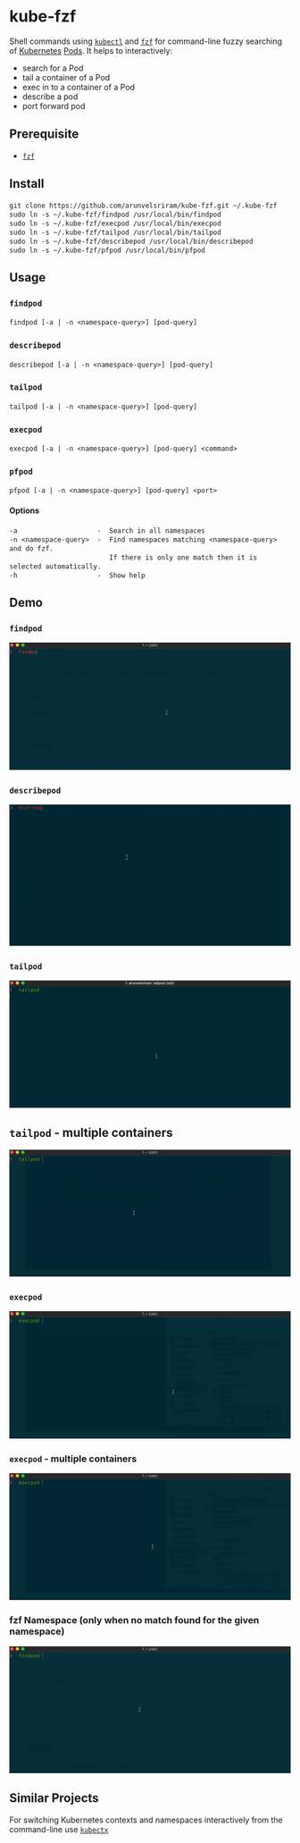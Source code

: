 # kube-fzf

Shell commands using [`kubectl`](https://kubernetes.io/docs/reference/kubectl/overview/) and [`fzf`](https://github.com/junegunn/fzf) for command-line fuzzy searching of [Kubernetes](https://kubernetes.io/) [Pods](https://kubernetes.io/docs/concepts/workloads/pods/pod/). It helps to interactively:

* search for a Pod
* tail a container of a Pod
* exec in to a container of a Pod
* describe a pod
* port forward pod

## Prerequisite

* [`fzf`](https://github.com/junegunn/fzf)

## Install

```
git clone https://github.com/arunvelsriram/kube-fzf.git ~/.kube-fzf
sudo ln -s ~/.kube-fzf/findpod /usr/local/bin/findpod
sudo ln -s ~/.kube-fzf/execpod /usr/local/bin/execpod
sudo ln -s ~/.kube-fzf/tailpod /usr/local/bin/tailpod
sudo ln -s ~/.kube-fzf/describepod /usr/local/bin/describepod
sudo ln -s ~/.kube-fzf/pfpod /usr/local/bin/pfpod
```

## Usage

### `findpod`

```
findpod [-a | -n <namespace-query>] [pod-query]
```

### `describepod`

```
describepod [-a | -n <namespace-query>] [pod-query]
```

### `tailpod`

```
tailpod [-a | -n <namespace-query>] [pod-query]
```

### `execpod`

```
execpod [-a | -n <namespace-query>] [pod-query] <command>
```

### `pfpod`

```
pfpod [-a | -n <namespace-query>] [pod-query] <port>
```

#### Options

```
-a                    -  Search in all namespaces
-n <namespace-query>  -  Find namespaces matching <namespace-query> and do fzf.
                         If there is only one match then it is selected automatically.
-h                    -  Show help
```

## Demo

### `findpod`

![Demo for findpod](/demo/findpod.gif)

### `describepod`

![Demo for describepod](/demo/describepod.gif)

### `tailpod`

![Demo for tailpod](/demo/tailpod.gif)

## `tailpod` - multiple containers

![Demo for tailpod with multiple containers](/demo/tailpod-multiple-containers.gif)

### `execpod`

![Demo for execpod](/demo/execpod.gif)

### `execpod` - multiple containers

![Demo for execpod with multiple containers](/demo/execpod-multiple-containers.gif)

### fzf Namespace (only when no match found for the given namespace)

![Demo for wrong namespace](/demo/namespace-matching.gif)

## Similar Projects

For switching Kubernetes contexts and namespaces interactively from the command-line use [`kubectx`](https://github.com/ahmetb/kubectx)
